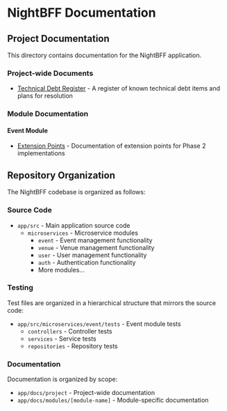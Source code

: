 # NightBFF Documentation

## Project Documentation

This directory contains documentation for the NightBFF application.

### Project-wide Documents

- [Technical Debt Register](./project/tech-debt.md) - A register of known technical debt items and plans for resolution

### Module Documentation

#### Event Module

- [Extension Points](./modules/event/extension-points.md) - Documentation of extension points for Phase 2 implementations

## Repository Organization

The NightBFF codebase is organized as follows:

### Source Code

- `app/src` - Main application source code
  - `microservices` - Microservice modules
    - `event` - Event management functionality
    - `venue` - Venue management functionality
    - `user` - User management functionality
    - `auth` - Authentication functionality
    - More modules...

### Testing

Test files are organized in a hierarchical structure that mirrors the source code:

- `app/src/microservices/event/tests` - Event module tests
  - `controllers` - Controller tests
  - `services` - Service tests
  - `repositories` - Repository tests

### Documentation

Documentation is organized by scope:

- `app/docs/project` - Project-wide documentation
- `app/docs/modules/[module-name]` - Module-specific documentation 